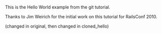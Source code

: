 This is the Hello World example from the git tutorial.

Thanks to Jim Weirich for the initial work on this tutorial for RailsConf 2010.

(changed in original, then changed in cloned_hello)

